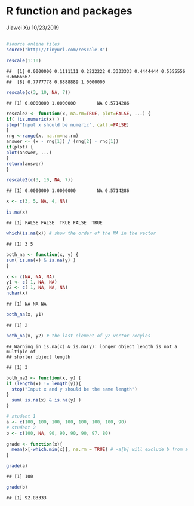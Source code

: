 R function and packages
================
Jiawei Xu
10/23/2019

## 

``` r
#source online files
source("http://tinyurl.com/rescale-R")
```

``` r
rescale(1:10)
```

    ##  [1] 0.0000000 0.1111111 0.2222222 0.3333333 0.4444444 0.5555556 0.6666667
    ##  [8] 0.7777778 0.8888889 1.0000000

``` r
rescale(c(3, 10, NA, 7))
```

    ## [1] 0.0000000 1.0000000        NA 0.5714286

``` r
rescale2 <- function(x, na.rm=TRUE, plot=FALSE, ...) {
if( !is.numeric(x) ) {
stop("Input x should be numeric", call.=FALSE)
}
rng <-range(x, na.rm=na.rm)
answer <- (x - rng[1]) / (rng[2] - rng[1])
if(plot) {
plot(answer, ...)
}
return(answer)
}
```

``` r
rescale2(c(3, 10, NA, 7))
```

    ## [1] 0.0000000 1.0000000        NA 0.5714286

``` r
x <- c(3, 5, NA, 4, NA)

is.na(x)
```

    ## [1] FALSE FALSE  TRUE FALSE  TRUE

``` r
which(is.na(x)) # show the order of the NA in the vector
```

    ## [1] 3 5

``` r
both_na <- function(x, y) {
sum( is.na(x) & is.na(y) )
}
```

``` r
x <- c(NA, NA, NA)
y1 <- c( 1, NA, NA)
y2 <- c( 1, NA, NA, NA)
nchar(x)
```

    ## [1] NA NA NA

``` r
both_na(x, y1)
```

    ## [1] 2

``` r
both_na(x, y2) # the last element of y2 vector recyles 
```

    ## Warning in is.na(x) & is.na(y): longer object length is not a multiple of
    ## shorter object length

    ## [1] 3

``` r
both_na2 <- function(x, y) {
if (length(x) != length(y)){
  stop("Input x and y should be the same length")
}
  sum( is.na(x) & is.na(y) )
}
```

``` r
# student 1
a <- c(100, 100, 100, 100, 100, 100, 100, 90)
# student 2
b <- c(100, NA, 90, 90, 90, 90, 97, 80)
```

``` r
grade <- function(x){
  mean(x[-which.min(x)], na.rm = TRUE) # -a[b] will exclude b from a
}
```

``` r
grade(a)
```

    ## [1] 100

``` r
grade(b)
```

    ## [1] 92.83333
